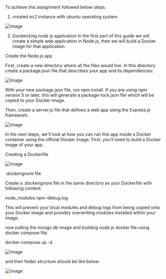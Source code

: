 To achieve this assignment followed below steps.

1. created ec2 instance with ubuntu operating system.

![image](https://user-images.githubusercontent.com/56083714/66061561-53133e00-e55d-11e9-9674-5ded0aaaa1f4.png)

2. Dockerizing node js application
In the first part of this guide we will create a simple web application in Node.js, then we will build a Docker image for that application.

Create the Node.js app

First, create a new directory where all the files would live. In this directory create a package.json file that describes your app and its dependencies:

![image](https://user-images.githubusercontent.com/56083714/66062207-99b56800-e55e-11e9-92e2-2ca35e14148f.png)

With your new package.json file, run npm install. If you are using npm version 5 or later, this will generate a package-lock.json file which will be copied to your Docker image.

Then, create a server.js file that defines a web app using the Express.js framework:

![image](https://user-images.githubusercontent.com/56083714/66062473-1f391800-e55f-11e9-9cf1-1f8831f38577.png)

In the next steps, we'll look at how you can run this app inside a Docker container using the official Docker image. First, you'll need to build a Docker image of your app.

Creating a Dockerfile

![image](https://user-images.githubusercontent.com/56083714/66062769-aab2a900-e55f-11e9-8289-1231585cf47f.png)

.dockerignore file

Create a .dockerignore file in the same directory as your Dockerfile with following content:

node_modules
npm-debug.log

This will prevent your local modules and debug logs from being copied onto your Docker image and possibly overwriting modules installed within your image.

now pulling the mongo db image and building node.js docker file using docker compose file.

docker-compose up -d


![image](https://user-images.githubusercontent.com/56083714/66063333-c5395200-e560-11e9-8911-98e5af12ffe6.png)

and then folder structure should be like below.

![image](https://user-images.githubusercontent.com/56083714/66063586-4d1f5c00-e561-11e9-9b23-2cea9ddf4f4a.png)


















